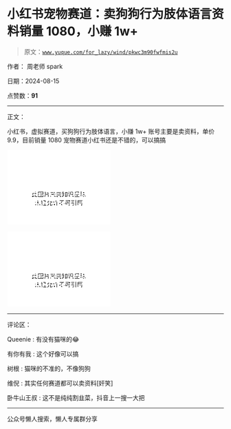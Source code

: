 # 小红书宠物赛道：卖狗狗行为肢体语言资料销量 1080，小赚 1w+

> 原文：[`www.yuque.com/for_lazy/wind/pkwc3m90fwfmis2u`](https://www.yuque.com/for_lazy/wind/pkwc3m90fwfmis2u)

作者： 周老师 spark

日期：2024-08-15

点赞数：**91**

* * *

正文：

小红书，虚拟赛道，买狗狗行为肢体语言，小赚 1w+ 账号主要是卖资料，单价 9.9，目前销量 1080 宠物赛道小红书还是不错的，可以搞搞

![](img/3f985c64c6a2c1ad574136405e7146b9.png "None")

![](img/5abf02338825dfe481273257d6de3756.png "None")

* * *

评论区：

Queenie : 有没有猫咪的😂

有你有我 : 这个好像可以搞

树根 : 猫咪的不准的，不像狗狗

维倪 : 其实任何赛道都可以卖资料[奸笑]

卧牛山王叔 : 这不是纯纯割韭菜，抖音上一搜一大把

* * *

公众号懒人搜索，懒人专属群分享